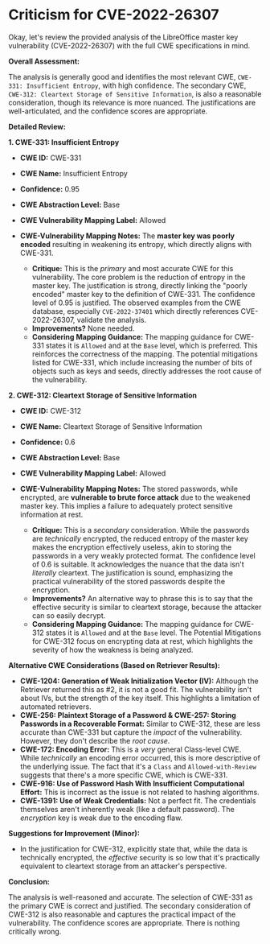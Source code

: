 # Criticism for CVE-2022-26307

Okay, let's review the provided analysis of the LibreOffice master key vulnerability (CVE-2022-26307) with the full CWE specifications in mind.

**Overall Assessment:**

The analysis is generally good and identifies the most relevant CWE, `CWE-331: Insufficient Entropy`, with high confidence. The secondary CWE, `CWE-312: Cleartext Storage of Sensitive Information`, is also a reasonable consideration, though its relevance is more nuanced. The justifications are well-articulated, and the confidence scores are appropriate.

**Detailed Review:**

**1. CWE-331: Insufficient Entropy**

*   **CWE ID:** CWE-331
*   **CWE Name:** Insufficient Entropy
*   **Confidence:** 0.95
*   **CWE Abstraction Level:** Base
*   **CWE Vulnerability Mapping Label:** Allowed
*   **CWE-Vulnerability Mapping Notes:** The **master key was poorly encoded** resulting in weakening its entropy, which directly aligns with CWE-331.

    *   **Critique:** This is the *primary* and most accurate CWE for this vulnerability. The core problem is the reduction of entropy in the master key. The justification is strong, directly linking the "poorly encoded" master key to the definition of CWE-331. The confidence level of 0.95 is justified.  The observed examples from the CWE database, especially `CVE-2022-37401` which directly references CVE-2022-26307, validate the analysis.
    *   **Improvements?**  None needed.
    *   **Considering Mapping Guidance:** The mapping guidance for CWE-331 states it is `Allowed` and at the `Base` level, which is preferred. This reinforces the correctness of the mapping. The potential mitigations listed for CWE-331, which include increasing the number of bits of objects such as keys and seeds, directly addresses the root cause of the vulnerability.

**2. CWE-312: Cleartext Storage of Sensitive Information**

*   **CWE ID:** CWE-312
*   **CWE Name:** Cleartext Storage of Sensitive Information
*   **Confidence:** 0.6
*   **CWE Abstraction Level:** Base
*   **CWE Vulnerability Mapping Label:** Allowed
*   **CWE-Vulnerability Mapping Notes:** The stored passwords, while encrypted, are **vulnerable to brute force attack** due to the weakened master key. This implies a failure to adequately protect sensitive information at rest.

    *   **Critique:** This is a *secondary* consideration. While the passwords are *technically* encrypted, the reduced entropy of the master key makes the encryption effectively useless, akin to storing the passwords in a very weakly protected format. The confidence level of 0.6 is suitable. It acknowledges the nuance that the data isn't *literally* cleartext. The justification is sound, emphasizing the practical vulnerability of the stored passwords despite the encryption.
    *   **Improvements?** An alternative way to phrase this is to say that the effective security is similar to cleartext storage, because the attacker can so easily decrypt.
    *   **Considering Mapping Guidance:** The mapping guidance for CWE-312 states it is `Allowed` and at the `Base` level. The Potential Mitigations for CWE-312 focus on encrypting data at rest, which highlights the severity of how the weakness is being analyzed.

**Alternative CWE Considerations (Based on Retriever Results):**

*   **CWE-1204: Generation of Weak Initialization Vector (IV):** Although the Retriever returned this as #2, it is not a good fit. The vulnerability isn't about IVs, but the strength of the key itself. This highlights a limitation of automated retrievers.
*   **CWE-256: Plaintext Storage of a Password & CWE-257: Storing Passwords in a Recoverable Format:** Similar to CWE-312, these are less accurate than CWE-331 but capture the *impact* of the vulnerability. However, they don't describe the *root cause*.
*   **CWE-172: Encoding Error:** This is a *very* general Class-level CWE. While *technically* an encoding error occurred, this is more descriptive of the underlying issue. The fact that it's a `Class` and `Allowed-with-Review` suggests that there's a more specific CWE, which is CWE-331.
*   **CWE-916: Use of Password Hash With Insufficient Computational Effort:** This is incorrect as the issue is not related to hashing algorithms.
*   **CWE-1391: Use of Weak Credentials:** Not a perfect fit. The credentials themselves aren't inherently weak (like a default password). The *encryption* key is weak due to the encoding flaw.

**Suggestions for Improvement (Minor):**

*   In the justification for CWE-312, explicitly state that, while the data is technically encrypted, the *effective* security is so low that it's practically equivalent to cleartext storage from an attacker's perspective.

**Conclusion:**

The analysis is well-reasoned and accurate. The selection of CWE-331 as the primary CWE is correct and justified. The secondary consideration of CWE-312 is also reasonable and captures the practical impact of the vulnerability. The confidence scores are appropriate. There is nothing critically wrong.